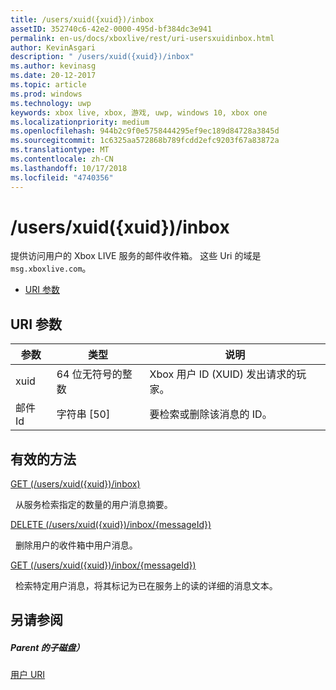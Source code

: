 ```yaml
---
title: /users/xuid({xuid})/inbox
assetID: 352740c6-42e2-0000-495d-bf384dc3e941
permalink: en-us/docs/xboxlive/rest/uri-usersxuidinbox.html
author: KevinAsgari
description: " /users/xuid({xuid})/inbox"
ms.author: kevinasg
ms.date: 20-12-2017
ms.topic: article
ms.prod: windows
ms.technology: uwp
keywords: xbox live, xbox, 游戏, uwp, windows 10, xbox one
ms.localizationpriority: medium
ms.openlocfilehash: 944b2c9f0e5758444295ef9ec189d84728a3845d
ms.sourcegitcommit: 1c6325aa572868b789fcdd2efc9203f67a83872a
ms.translationtype: MT
ms.contentlocale: zh-CN
ms.lasthandoff: 10/17/2018
ms.locfileid: "4740356"
---
```

# <a name="usersxuidxuidinbox"></a>/users/xuid({xuid})/inbox
提供访问用户的 Xbox LIVE 服务的邮件收件箱。 这些 Uri 的域是`msg.xboxlive.com`。
 
  * [URI 参数](#ID4EV)
 
<a id="ID4EV"></a>

 
## <a name="uri-parameters"></a>URI 参数 
 
| 参数| 类型| 说明| 
| --- | --- | --- | 
| xuid | 64 位无符号的整数 | Xbox 用户 ID (XUID) 发出请求的玩家。 | 
| 邮件 Id | 字符串 [50] | 要检索或删除该消息的 ID。 | 
  
<a id="ID4EDC"></a>

 
## <a name="valid-methods"></a>有效的方法 

[GET (/users/xuid({xuid})/inbox)](uri-usersxuidinboxget.md)

&nbsp;&nbsp;从服务检索指定的数量的用户消息摘要。 

[DELETE (/users/xuid({xuid})/inbox/{messageId})](uri-usersxuidinboxmessageiddelete.md)

&nbsp;&nbsp;删除用户的收件箱中用户消息。

[GET (/users/xuid({xuid})/inbox/{messageId})](uri-usersxuidinboxmessageidget.md)

&nbsp;&nbsp;检索特定用户消息，将其标记为已在服务上的读的详细的消息文本。 
 
<a id="ID4EVC"></a>

 
## <a name="see-also"></a>另请参阅
 
<a id="ID4EXC"></a>

 
##### <a name="parent"></a>Parent 的子磁盘）  

[用户 URI](atoc-reference-users.md)

   